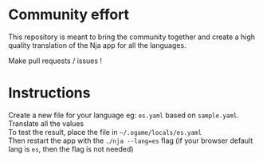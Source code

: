 # Community effort

This repository is meant to bring the community together and create a high quality translation of the Nja app for all the languages.

Make pull requests / issues !

# Instructions

Create a new file for your language eg: `es.yaml` based on `sample.yaml`.  
Translate all the values  
To test the result, place the file in `~/.ogame/locals/es.yaml`  
Then restart the app with the `./nja --lang=es` flag (if your browser default lang is `es`, then the flag is not needed)
